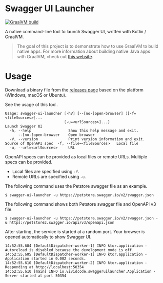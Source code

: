 # Swagger UI Launcher

[![GraalVM build](https://github.com/alexcheng1982/swagger-ui-launcher/actions/workflows/ci.yml/badge.svg)](https://github.com/alexcheng1982/swagger-ui-launcher/actions/workflows/ci.yml)
 
A native command-line tool to launch Swagger UI, written with Kotlin / GraalVM.

> The goal of this project is to demonstrate how to use GraalVM to build native apps. For more information about building native Java apps with GraalVM, check out [this website](https://build-native-java-apps.cc/).

# Usage

Download a binary file from the [releases page](https://github.com/alexcheng1982/swagger-ui-launcher/releases) based on the platform (Windows, macOS or Ubuntu).

See the usage of this tool.

```
Usage: swagger-ui-launcher [-hV] [--[no-]open-browser] ([-f=<fileSources>]...    
                           [-u=<urlSources>]...)
Launch Swagger UI
  -h, --help                 Show this help message and exit.
      --[no-]open-browser    Open browser
  -V, --version              Print version information and exit.
Source of OpenAPI spec  -f, --file=<fileSources>   Local file
  -u, --url=<urlSources>     URL
```

OpenAPI specs can be provided as local files or remote URLs. Multiple specs can be provided.

* Local files are specified using `-f`.
* Remote URLs are specified using `-u`.

The following command uses the Petstore swagger file as an example.

```
$ swagger-ui-launcher -u https://petstore.swagger.io/v2/swagger.json
```

The following command shows both Petstore swagger file and OpenAPI v3 file.

```
$ swagger-ui-launcher -u https://petstore.swagger.io/v2/swagger.json -u https://petstore3.swagger.io/api/v3/openapi.json
```

After starting, the service is started at a random port. Your browser is opened automatically to show Swagger UI.

```
14:52:55.604 [DefaultDispatcher-worker-1] INFO ktor.application - Autoreload is disabled because the development mode is off.
14:52:55.605 [DefaultDispatcher-worker-1] INFO ktor.application - Application started in 0.002 seconds.
14:52:55.610 [DefaultDispatcher-worker-2] INFO ktor.application - Responding at http://localhost:50354
14:52:55.610 [main] INFO io.vividcode.swaggeruilauncher.Application - Server started at port 50354
```